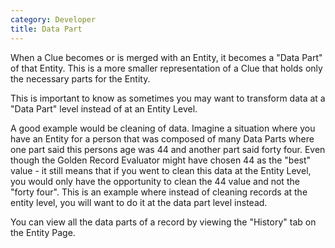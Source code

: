 ```yaml
---
category: Developer
title: Data Part
---
```


When a Clue becomes or is merged with an Entity, it becomes a "Data Part" of that Entity. This is a more smaller representation of a Clue that holds only the necessary parts for the Entity. 

This is important to know as sometimes you may want to transform data at a "Data Part" level instead of at an Entity Level. 

A good example would be cleaning of data. Imagine a situation where you have an Entity for a person that was composed of many Data Parts where one part said this persons age was 44 and another part said forty four. Even though the Golden Record Evaluator might have chosen 44 as the "best" value - it still means that if you went to clean this data at the Entity Level, you would only have the opportunity to clean the 44 value and not the "forty four". This is an example where instead of cleaning records at the entity level, you will want to do it at the data part level instead. 

You can view all the data parts of a record by viewing the "History" tab on the Entity Page. 